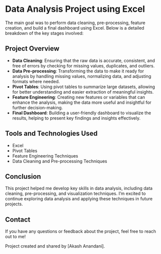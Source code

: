   
Data Analysis Project using Excel
=================================
The main goal was to perform data cleaning, pre-processing, feature creation, and build a final dashboard using Excel. Below is a detailed breakdown of the key stages involved:

Project Overview
----------------

*   **Data Cleaning**: Ensuring that the raw data is accurate, consistent, and free of errors by checking for missing values, duplicates, and outliers.
*   **Data Pre-processing**: Transforming the data to make it ready for analysis by handling missing values, normalizing data, and adjusting formats where needed.
*   **Pivot Tables**: Using pivot tables to summarize large datasets, allowing for better understanding and easier extraction of meaningful insights.
*   **Feature Engineering**: Creating new features or variables that can enhance the analysis, making the data more useful and insightful for further decision-making.
*   **Final Dashboard**: Building a user-friendly dashboard to visualize the results, helping to present key findings and insights effectively.

Tools and Technologies Used
---------------------------

*   Excel
*   Pivot Tables
*   Feature Engineering Techniques
*   Data Cleaning and Pre-processing Techniques

Conclusion
----------

This project helped me develop key skills in data analysis, including data cleaning, pre-processing, and visualization techniques. I’m excited to continue exploring data analysis and applying these techniques in future projects.

Contact
-------

If you have any questions or feedback about the project, feel free to reach out to me!

Project created and shared by \[Akash Anandani\].
